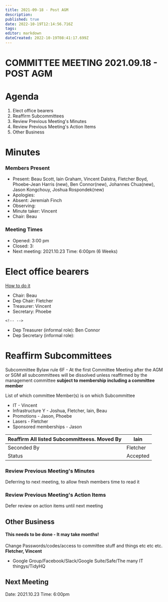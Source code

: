 ```yaml
---
title: 2021-09-18 - Post AGM
description: 
published: true
date: 2022-10-19T12:14:56.716Z
tags: 
editor: markdown
dateCreated: 2022-10-19T08:41:17.699Z
---
```


# COMMITTEE MEETING 2021.09.18 - POST AGM

# Agenda

1.  Elect office bearers
2.  Reaffirm Subcommittees
3.  Review Previous Meeting's Minutes
4.  Review Previous Meeting's Action Items
5.  Other Business

# Minutes

### Members Present

-   Present: Beau Scott, Iain Graham, Vincent Dalstra, Fletcher Boyd, Phoebe-Jean Harris (new), Ben Connor(new), Johannes Chua(new), Jason Kongchouy, Joshua Rospondek(new)
-   Apologies:
-   Absent: Jeremiah Finch
-   Observing:
-   Minute taker: Vincent
-   Chair: Beau

### Meeting Times

-   Opened: 3:00 pm
-   Closed: 3:
-   Next meeting: 2021.10.23 Time: 6:00pm (6 Weeks)

# Elect office bearers

[How to do it](https://wiki.artifactory.org.au/doku.php?id=constitution#election_of_office_bearers)

-   Chair: Beau
-   Dep Chair: Fletcher
-   Treasurer: Vincent
-   Secretary: Phoebe

```{=html}
<!-- -->
```
-   Dep Treasurer (informal role): Ben Connor
-   Dep Secretary (informal role):

# Reaffirm Subcommittees

Subcommittee Bylaw rule 6F - At the first Committee Meeting after the AGM or SGM all subcommittees will be dissolved unless reaffirmed by the management committee **subject to membership including a committee member**

List of which committee Member(s) is on which Subcommittee

-   IT - Vincent
-   Infrastructure Y - Joshua, Fletcher, Iain, Beau
-   Promotions - Jason, Phoebe
-   Lasers - Fletcher
-   Sponsored memberships - Jason

| Reaffirm All listed Subcommitteess. Moved By | Iain     |
|----------------------------------------------|----------|
| Seconded By                                  | Fletcher |
| Status                                       | Accepted |

### Review Previous Meeting's Minutes

Deferring to next meeting, to allow fresh members time to read it

### Review Previous Meeting's Action Items

Defer review on action items until next meeting

## Other Business

#### This needs to be done - It may take months!

Change Passwords/codes/access to committee stuff and things etc etc etc. **Fletcher, Vincent**

-   Google Group/Facebook/Slack/Google Suite/Safe/The many IT thingys/TidyHQ

## Next Meeting

Date: 2021.10.23 Time: 6:00pm
